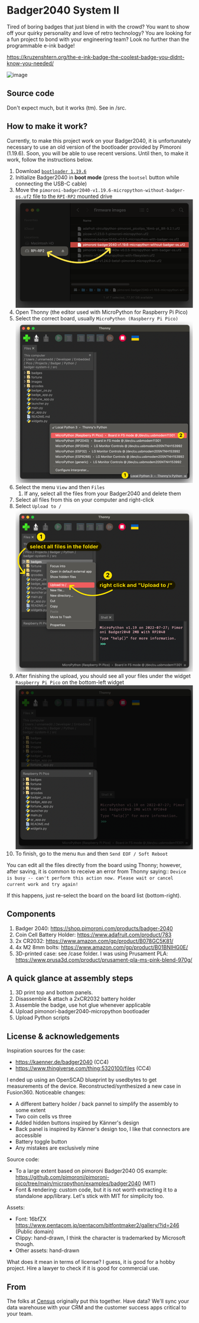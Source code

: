 # Badger2040 System II

Tired of boring badges that just blend in with the crowd? You want to show off your quirky personality and love of retro technology? You are looking for a fun project to bond with your engineering team? Look no further than the programmable e-ink badge!

https://kruzenshtern.org/the-e-ink-badge-the-coolest-badge-you-didnt-know-you-needed/

![image](https://user-images.githubusercontent.com/198995/219474204-890703d2-fb32-4299-a39b-2d434ac3f215.png)

## Source code

Don't expect much, but it works (tm). See in /src.

## How to make it work?

Currently, to make this project work on your Badger2040, it is unfortunately necessary to use an old version of the bootloader provided by Pimoroni (1.19.6). Soon, you will be able to use recent versions. Until then, to make it work, follow the instructions below.

1. Download [`bootloader 1.19.6`](https://github.com/pimoroni/pimoroni-pico/releases/tag/v1.19.6)
2. Initialize Badger2040 in **boot mode** (press the `bootsel` button while connecting the USB-C cable)
3. Move the `pimoroni-badger2040-v1.19.6-micropython-without-badger-os.uf2` file to the `RPI-RP2` mounted drive ![Boot mode to flash MicroPython firmware](docs/boot-mode-flash-firmware.png)
4. Open Thonny (the editor used with MicroPython for Raspberry Pi Pico)
5. Select the correct board, usually `MicroPython (Raspberry Pi Pico)` ![Select correct board on Thonny](docs/thonny-select-board.png)
6. Select the menu `View` and then `Files`
   1. If any, select all the files from your Badger2040 and delete them
7. Select all files from this on your computer and right-click
8. Select `Upload to /` ![Upload files to Badger2040](docs/upload-files-to-badger.png)
9. After finishing the upload, you should see all your files under the widget `Raspberry Pi Pico` on the bottom-left widget ![Files uploaded to the Badger](docs/files-uploaded.png)
10. To finish, go to the menu `Run` and then `Send EOF / Soft Reboot`

You can edit all the files directly from the board using Thonny; however, after saving, it is common to receive an error from Thonny saying::
`Device is busy -- can't perform this action now. Please wait or cancel current work and try again!`

If this happens, just re-select the board on the board list (bottom-right).

## Components

1. Badger 2040: https://shop.pimoroni.com/products/badger-2040
2. Coin Cell Battery Holder: https://www.adafruit.com/product/783
3. 2x CR2032: https://www.amazon.com/gp/product/B078GC5K81/
4. 4x M2 8mm bolts: https://www.amazon.com/gp/product/B01BNIHG0E/
5. 3D-printed case: see /case folder. I was using Prusament PLA: https://www.prusa3d.com/product/prusament-pla-ms-pink-blend-970g/

## A quick glance at assembly steps

1. 3D print top and bottom panels.
2. Disassemble & attach a 2xCR2032 battery holder
3. Assemble the badge, use hot glue whenever applicable
4. Upload pimonori-badger2040-micropython bootloader
5. Upload Python scripts

## License & acknowledgements

Inspiration sources for the case:

- https://kaenner.de/badger2040 (CC4)
- https://www.thingiverse.com/thing:5320100/files (CC4)

I ended up using an OpenSCAD blueprint by usedbytes to get measurements of the device. Reconstructed/synthesized a new case in Fusion360. Noticeable changes:
- A different battery holder / back pannel to simplify the assembly to some extent
- Two coin cells vs three
- Added hidden buttons inspired by Känner's design
- Back panel is inspired by Känner's design too, I like that connectors are accessible
- Battery toggle button
- Any mistakes are exclusively mine

Source code:
- To a large extent based on pimoroni Badger2040 OS example: https://github.com/pimoroni/pimoroni-pico/tree/main/micropython/examples/badger2040 (MIT)
- Font & rendering: custom code, but it is not worth extracting it to a standalone app/library. Let's stick with MIT for simplicity too.

Assets:
- Font: 16bfZX https://www.pentacom.jp/pentacom/bitfontmaker2/gallery/?id=246 (Public domain)
- Clippy: hand-drawn, I think the character is trademarked by Microsoft though.
- Other assets: hand-drawn

What does it mean in terms of license? I guess, it is good for a hobby project. Hire a lawyer to check if it is good for commercial use.

## From

The folks at [Census](http://getcensus.com) originally put this together. Have data? We'll sync your data warehouse with your CRM and the customer success apps critical to your team.
